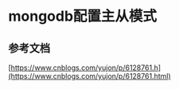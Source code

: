 # mongodb配置主从模式

## 参考文档

[https://www.cnblogs.com/yujon/p/6128761.h](https://www.cnblogs.com/yujon/p/6128761.html)

